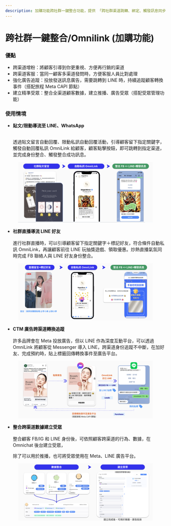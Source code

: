 ```yaml
---
description: 加購功能跨社群一鍵整合功能，提供 「跨社群渠道跳轉、綁定、觸發訊息同步完成」，達到跨渠道身份整合（不同渠道顧客收攏在一個檔案）的目標。
---
```


# 跨社群一鍵整合/Omnilink (加購功能)

### 優點

* 跨渠道增粉：將顧客引導到你更重視、方便再行銷的渠道
* 跨渠道客服：當同一顧客多渠道發問時，方便客服人員比對處理
* 強化廣告追蹤：投放發送訊息廣告，需要跳轉到 LINE 時，持續追蹤顧客轉換事件（搭配旅程 Meta CAPI 節點）
* 建立精準受眾：整合全渠道顧客數據，建立推播、廣告受眾（搭配受眾管理功能）

### 使用情境

*   **貼文/限動導流至 LINE、WhatsApp**

    \
    透過貼文留言自動回覆、限動私訊自動回覆活動，引導顧客留下指定關鍵字，觸發自動回覆私訊 OmniLink 給顧客，顧客點擊按鈕，即可跳轉到指定渠道，並完成身份整合、觸發整合成功訊息。

<figure><img src="../../../.gitbook/assets/截圖 2024-09-22 上午11.43.52.png" alt=""><figcaption></figcaption></figure>

* **社群直播導流 LINE 好友**\
  \
  進行社群直播時，可以引導顧客留下指定關鍵字＋標記好友，符合條件自動私訊 OmniLink，再讓顧客前往 LINE 玩抽獎遊戲、領取優惠。炒熱直播氣氛同時完成 FB 聯絡人與 LINE 好友身份整合。

<figure><img src="../../../.gitbook/assets/截圖 2024-09-22 上午11.46.44.png" alt=""><figcaption></figcaption></figure>

* **CTM 廣告跨渠道轉換追蹤**\
  \
  許多品牌會在 Meta 投放廣告，但以 LINE 作為深度互動平台，可以透過 OmniLink 將顧客從 Messenger 導入 LINE，跨渠道身份追蹤不中斷，在加好友、完成預約時，貼上標籤回傳轉換事件至廣告平台。

<figure><img src="../../../.gitbook/assets/截圖 2024-09-22 上午11.49.13.png" alt=""><figcaption></figcaption></figure>

*   **整合跨渠道數據建立受眾**\
    \
    整合顧客 FB/IG 和 LINE 身份後，可依照顧客跨渠道的行為、數據，在 Omnichat 後台建立受眾，

    除了可以用於推播，也可將受眾使用在 Meta、LINE 廣告平台。

<figure><img src="../../../.gitbook/assets/截圖 2024-09-22 上午11.51.45.png" alt=""><figcaption></figcaption></figure>
